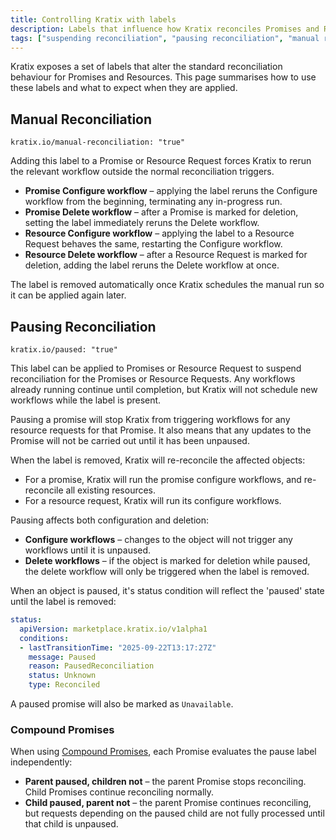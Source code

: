 ```yaml
---
title: Controlling Kratix with labels
description: Labels that influence how Kratix reconciles Promises and Resources.
tags: ["suspending reconciliation", "pausing reconciliation", "manual reconciliation", "workflows"]
---
```


Kratix exposes a set of labels that alter the standard reconciliation behaviour for Promises and Resources. This page summarises how to use these labels and what to expect when they are applied.

## Manual Reconciliation

```
kratix.io/manual-reconciliation: "true"
```

Adding this label to a Promise or Resource Request forces Kratix to rerun the relevant workflow outside the normal reconciliation triggers.

- **Promise Configure workflow** – applying the label reruns the Configure workflow from the beginning, terminating any in-progress run.
- **Promise Delete workflow** – after a Promise is marked for deletion, setting the label immediately reruns the Delete workflow.
- **Resource Configure workflow** – applying the label to a Resource Request behaves the same, restarting the Configure workflow.
- **Resource Delete workflow** – after a Resource Request is marked for deletion, adding the label reruns the Delete workflow at once.

The label is removed automatically once Kratix schedules the manual run so it can be applied again later.

## Pausing Reconciliation

```
kratix.io/paused: "true"
```

This label can be applied to Promises or Resource Request to suspend reconciliation for the Promises or Resource Requests.
Any workflows already running continue until completion, but Kratix will not schedule new
workflows while the label is present.

Pausing a promise will stop Kratix from triggering workflows for any resource requests for that Promise.
It also means that any updates to the Promise will not be carried out until it has been unpaused.

When the label is removed, Kratix will re-reconcile the affected objects:
* For a promise, Kratix will run the promise configure workflows, and re-reconcile all existing resources.
* For a resource request, Kratix will run its configure workflows.

Pausing affects both configuration and deletion:

- **Configure workflows** – changes to the object will not trigger any workflows until it is unpaused.
- **Delete workflows** – if the object is marked for deletion while paused, the
  delete workflow will only be triggered when the label is removed.

When an object is paused, it's status condition will reflect the 'paused' state until the label is removed:
```yaml
status:
  apiVersion: marketplace.kratix.io/v1alpha1
  conditions:
  - lastTransitionTime: "2025-09-22T13:17:27Z"
    message: Paused
    reason: PausedReconciliation
    status: Unknown
    type: Reconciled
```

A paused promise will also be marked as `Unavailable`.

### Compound Promises

When using [Compound Promises](../guides/compound-promises), each Promise evaluates the pause label independently:

- **Parent paused, children not** – the parent Promise stops reconciling. Child Promises continue reconciling normally.
- **Child paused, parent not** – the parent Promise continues reconciling, but requests depending on the paused child are not fully processed until that child is unpaused.
